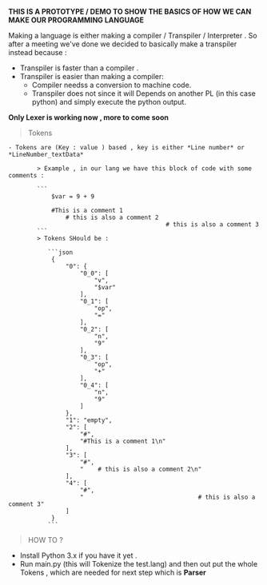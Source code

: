 **THIS IS A PROTOTYPE / DEMO TO SHOW THE BASICS OF HOW WE CAN MAKE OUR PROGRAMMING LANGUAGE**

Making a language is either making a compiler / Transpiler / Interpreter .
So after a meeting we've done we decided to basically make a transpiler instead because :
- Transpiler is faster than a compiler .
- Transpiler is easier than making a compiler:
	- Compiler needss a conversion to machine code.
	- Transpiler does not  since it will Depends on another PL (in this case python) and simply execute the python output.
	
	

**Only Lexer is working now , more to come soon**

> Tokens

	- Tokens are (Key : value ) based , key is either *Line number* or *LineNumber_textData*

			> Example , in our lang we have this block of code with some comments :

			```
				$var = 9 + 9     

				#This is a comment 1
					# this is also a comment 2
												# this is also a comment 3
			```
			> Tokens SHould be :

			   ```json
				{
					"0": {
						"0_0": [
							"v",
							"$var"
						],
						"0_1": [
							"op",
							"="
						],
						"0_2": [
							"n",
							"9"
						],
						"0_3": [
							"op",
							"+"
						],
						"0_4": [
							"n",
							"9"
						]
					},
					"1": "empty",
					"2": [
						"#",
						"#This is a comment 1\n"
					],
					"3": [
						"#",
						"    # this is also a comment 2\n"
					],
					"4": [
						"#",
						"                                # this is also a comment 3"
					]
				}
			   ```


> HOW TO ?

- Install Python 3.x if you have it yet .
- Run main.py  (this will Tokenize the test.lang) and then out put the whole Tokens , which are needed for  next step which is **Parser**

